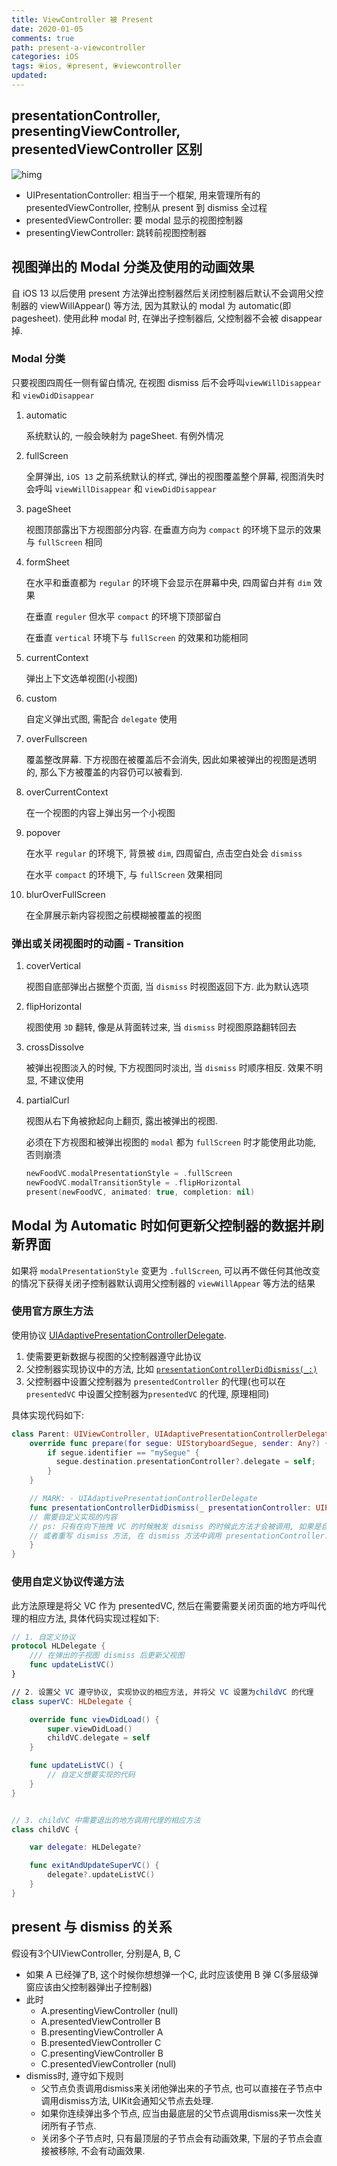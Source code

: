 ```yaml
---
title: ViewController 被 Present
date: 2020-01-05
comments: true
path: present-a-viewcontroller
categories: iOS
tags: ⦿ios, ⦿present, ⦿viewcontroller
updated:
---
```


## presentationController, presentingViewController, presentedViewController 区别

![himg](https://a.hanleylee.com/HKMS/2020-02-06-123127.jpg?x-oss-process=style/WaMa)

<!-- more -->

- UIPresentationController: 相当于一个框架, 用来管理所有的 presentedViewController, 控制从 present 到 dismiss 全过程
- presentedViewController: 要 modal 显示的视图控制器
- presentingViewController: 跳转前视图控制器

## 视图弹出的 Modal 分类及使用的动画效果

自 iOS 13 以后使用 present 方法弹出控制器然后关闭控制器后默认不会调用父控制器的 viewWillAppear() 等方法, 因为其默认的 modal 为 automatic(即 pagesheet). 使用此种 modal 时, 在弹出子控制器后, 父控制器不会被 disappear 掉.

### Modal 分类

只要视图四周任一侧有留白情况, 在视图 dismiss 后不会呼叫`viewWillDisappear` 和 `viewDidDisappear`

1. automatic

    系统默认的, 一般会映射为 pageSheet. 有例外情况

2. fullScreen

    全屏弹出, `iOS 13` 之前系统默认的样式, 弹出的视图覆盖整个屏幕, 视图消失时会呼叫 `viewWillDisappear` 和 `viewDidDisappear`

3. pageSheet

    视图顶部露出下方视图部分内容. 在垂直方向为 `compact` 的环境下显示的效果与 `fullScreen` 相同

4. formSheet

    在水平和垂直都为 `regular` 的环境下会显示在屏幕中央, 四周留白并有 `dim` 效果

    在垂直 `reguler` 但水平 `compact` 的环境下顶部留白

    在垂直 `vertical` 环境下与 `fullScreen` 的效果和功能相同

5. currentContext

    弹出上下文选单视图(小视图)

6. custom

    自定义弹出式图, 需配合 `delegate` 使用

7. overFullscreen

    覆盖整改屏幕. 下方视图在被覆盖后不会消失, 因此如果被弹出的视图是透明的, 那么下方被覆盖的内容仍可以被看到.

8. overCurrentContext

    在一个视图的内容上弹出另一个小视图

9. popover

    在水平 `regular` 的环境下, 背景被 `dim`, 四周留白, 点击空白处会 `dismiss`

    在水平 `compact` 的环境下, 与 `fullScreen` 效果相同

10. blurOverFullScreen

    在全屏展示新内容视图之前模糊被覆盖的视图

### 弹出或关闭视图时的动画 - Transition

1. coverVertical

    视图自底部弹出占据整个页面, 当 `dismiss` 时视图返回下方. 此为默认选项

2. flipHorizontal

    视图使用 `3D` 翻转, 像是从背面转过来, 当 `dismiss` 时视图原路翻转回去

3. crossDissolve

    被弹出视图淡入的时候, 下方视图同时淡出, 当 `dismiss` 时顺序相反. 效果不明显, 不建议使用

4. partialCurl

    视图从右下角被掀起向上翻页, 露出被弹出的视图.

    必须在下方视图和被弹出视图的 `modal` 都为 `fullScreen` 时才能使用此功能, 否则崩溃

    ```swift
    newFoodVC.modalPresentationStyle = .fullScreen
    newFoodVC.modalTransitionStyle = .flipHorizontal
    present(newFoodVC, animated: true, completion: nil)
    ```

## Modal 为 Automatic 时如何更新父控制器的数据并刷新界面

如果将 `modalPresentationStyle` 变更为 `.fullScreen`, 可以再不做任何其他改变的情况下获得关闭子控制器默认调用父控制器的 `viewWillAppear` 等方法的结果

### 使用官方原生方法

使用协议 [UIAdaptivePresentationControllerDelegate](https://developer.apple.com/documentation/uikit/uiadaptivepresentationcontrollerdelegate).

1. 使需要更新数据与视图的父控制器遵守此协议
2. 父控制器实现协议中的方法, 比如 [`presentationControllerDidDismiss(_:)`](https://developer.apple.com/documentation/uikit/uiadaptivepresentationcontrollerdelegate/3229889-presentationcontrollerdiddismiss)
3. 父控制器中设置父控制器为 `presentedController` 的代理(也可以在 `presentedVC` 中设置父控制器为`presentedVC` 的代理, 原理相同)

具体实现代码如下:

```swift
class Parent: UIViewController, UIAdaptivePresentationControllerDelegate {
    override func prepare(for segue: UIStoryboardSegue, sender: Any?) {
        if segue.identifier == "mySegue" {
          segue.destination.presentationController?.delegate = self;
        }
    }

    // MARK: - UIAdaptivePresentationControllerDelegate
    func presentationControllerDidDismiss(_ presentationController: UIPresentationController) {
    // 需要自定义实现的内容
    // ps: 只有在向下拖拽 VC 的时候触发 dismiss 的时候此方法才会被调用, 如果是自定义动作 dismiss 的话需要手动呼叫 presentationController.delegate?.presentationControllerDidDismiss
    // 或者重写 dismiss 方法, 在 dismiss 方法中调用 presentationController.delegate?.presentationControllerDidDismiss
    }
}
```

### 使用自定义协议传递方法

此方法原理是将父 VC 作为 presentedVC, 然后在需要需要关闭页面的地方呼叫代理的相应方法, 具体代码实现过程如下:

```swift
// 1. 自定义协议
protocol HLDelegate {
    /// 在弹出的子视图 dismiss 后更新父视图
    func updateListVC()
}

// 2. 设置父 VC 遵守协议, 实现协议的相应方法, 并将父 VC 设置为childVC 的代理
class superVC: HLDelegate {

    override func viewDidLoad() {
        super.viewDidLoad()
        childVC.delegate = self
    }

    func updateListVC() {
        // 自定义想要实现的代码
    }
}


// 3. childVC 中需要退出的地方调用代理的相应方法
class childVC {

    var delegate: HLDelegate?

    func exitAndUpdateSuperVC() {
        delegate?.updateListVC()
    }
}

```

## present 与 dismiss 的关系

假设有3个UIViewController, 分别是A, B, C

- 如果 A 已经弹了B, 这个时候你想想弹一个C, 此时应该使用 B 弹 C(多层级弹窗应该由父控制器弹出子控制器)
- 此时
    - A.presentingViewController (null)
    - A.presentedViewController B
    - B.presentingViewController A
    - B.presentedViewController C
    - C.presentingViewController B
    - C.presentedViewController (null)
- dismiss时, 遵守如下规则
    - 父节点负责调用dismiss来关闭他弹出来的子节点, 也可以直接在子节点中调用dismiss方法, UIKit会通知父节点去处理.
    - 如果你连续弹出多个节点, 应当由最底层的父节点调用dismiss来一次性关闭所有子节点.
    - 关闭多个子节点时, 只有最顶层的子节点会有动画效果, 下层的子节点会直接被移除, 不会有动画效果.
